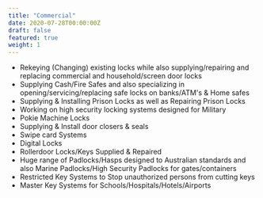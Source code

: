 ```yaml
---
title: "Commercial"
date: 2020-07-28T00:00:00Z
draft: false
featured: true
weight: 1
---
```


- Rekeying (Changing) existing locks while also supplying/repairing and replacing commercial and household/screen door locks
- Supplying Cash/Fire Safes and also specializing in opening/servicing/replacing safe locks on banks/ATM's & Home safes
- Supplying & Installing Prison Locks as well as Repairing Prison Locks
- Working on high security locking systems designed for Military
- Pokie Machine Locks
- Supplying & Install door closers & seals
- Swipe card Systems
- Digital Locks
- Rollerdoor Locks/Keys Supplied & Repaired
- Huge range of Padlocks/Hasps designed to Australian standards and also Marine Padlocks/High Security Padlocks for gates/containers
- Restricted Key Systems to Stop unauthorized persons from cutting keys
- Master Key Systems for Schools/Hospitals/Hotels/Airports
